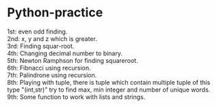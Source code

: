 # Python-practice
1st: even odd finding.<br>
2nd: x, y and z which is greater. <br>
3rd: Finding squar-root. <br>
4th: Changing decimal number to binary. <br>
5th: Newton Ramphson for finding squareroot. <br>
6th: Fibnacci using recursion. <br>
7th: Palindrone using recursion. <br>
8th: Playing with tuple, there is tuple which contain multiple tuple of this type "(int,str)" try to find max, min integer and number of unique words.  <br>
9th: Some function to work with lists and strings. <br>